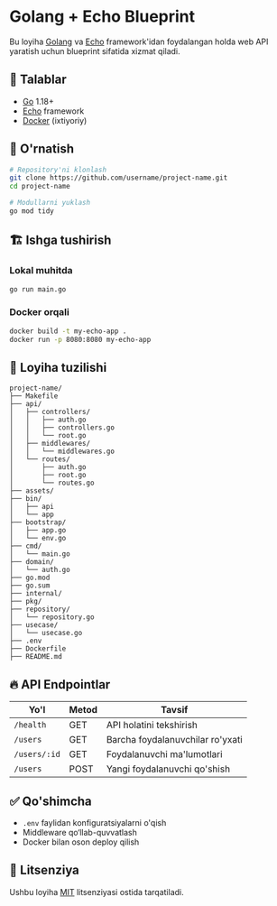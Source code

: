 # Golang + Echo Blueprint

Bu loyiha [Golang](w) va [Echo](w) framework'idan foydalangan holda web API yaratish uchun blueprint sifatida xizmat qiladi.

## 📌 Talablar

- [Go](w) 1.18+
- [Echo](w) framework
- [Docker](w) (ixtiyoriy)

## 🚀 O'rnatish

```sh
# Repository'ni klonlash
git clone https://github.com/username/project-name.git
cd project-name

# Modullarni yuklash
go mod tidy
```

## 🏗 Ishga tushirish

### Lokal muhitda

```sh
go run main.go
```

### Docker orqali

```sh
docker build -t my-echo-app .
docker run -p 8080:8080 my-echo-app
```

## 📜 Loyiha tuzilishi

```
project-name/
├── Makefile
├── api/
│   ├── controllers/
│   │   ├── auth.go
│   │   ├── controllers.go
│   │   └── root.go
│   ├── middlewares/
│   │   └── middlewares.go
│   └── routes/
│       ├── auth.go
│       ├── root.go
│       └── routes.go
├── assets/
├── bin/
│   ├── api
│   └── app
├── bootstrap/
│   ├── app.go
│   └── env.go
├── cmd/
│   └── main.go
├── domain/
│   └── auth.go
├── go.mod
├── go.sum
├── internal/
├── pkg/
├── repository/
│   └── repository.go
├── usecase/
│   └── usecase.go
├── .env
├── Dockerfile
├── README.md
```

## 🔥 API Endpointlar

| Yo'l         | Metod | Tavsif                           |
| ------------ | ----- | -------------------------------- |
| `/health`    | GET   | API holatini tekshirish          |
| `/users`     | GET   | Barcha foydalanuvchilar ro'yxati |
| `/users/:id` | GET   | Foydalanuvchi ma'lumotlari       |
| `/users`     | POST  | Yangi foydalanuvchi qo'shish     |

## ✅ Qo'shimcha

- `.env` faylidan konfiguratsiyalarni o'qish
- Middleware qo‘llab-quvvatlash
- Docker bilan oson deploy qilish

## 📄 Litsenziya

Ushbu loyiha [MIT](w) litsenziyasi ostida tarqatiladi.


